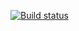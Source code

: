 [![Build status](https://ci.appveyor.com/api/projects/status/rd55gqytgeeru5x3?svg=true)](https://ci.appveyor.com/project/RomanTest01/selenidetwo)
